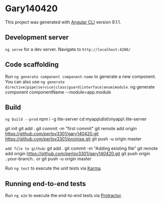 # Gary140420

This project was generated with [Angular CLI](https://github.com/angular/angular-cli) version 9.1.1.

## Development server
`ng serve` for a dev server. Navigate to `http://localhost:4200/`

## Code scaffolding

Run `ng generate component component-name` to generate a new component. You can also use `ng generate directive|pipe|service|class|guard|interface|enum|module`.
ng generate component componentName --module=app.module
## Build
`ng build --prod`
npm i -g lite-server
cd myapp\dist\myapp\ 
lite-server

git init
git add .
git commit -m "first commit"
git remote add origin https://github.com/perlov3301/gary140420.git
                      https://github.com/perlov3301/promise.git
git push -u origin master

`add file to github`:
git add .
git commit -m "Adding existing file"
git remote add origin https://github.com/perlov3301/gary140420.git
git push origin ..your-branch..
or 
git push -u origin master

Run `ng test` to execute the unit tests via [Karma](https://karma-runner.github.io).

## Running end-to-end tests

Run `ng e2e` to execute the end-to-end tests via [Protractor](http://www.protractortest.org/).

